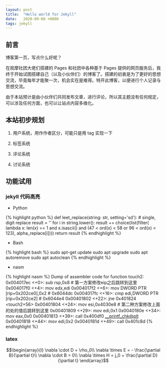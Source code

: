 ```yaml
---
layout: post
title:  "Hello world for Jekyll"
date:   2020-09-08 +0800
tags: jekyll
---
```


## 前言

博客第一页，写点什么好呢？

在观摩社团大佬们搭建的 Pages 和社团中各种基于 Pages 提供的网页服务后，我终于开始试图搭建自己（以及小伙伴们）的博客了。搭建的初衷是为了更好的思想交流，毕竟每年才能聚一次，机会实在是难得。特开此博客，以便进行个人记录与思想交流。

由于本站预计是由小伙伴们共同发布文章，进行评论，所以其主题没有任何规定，可以涉及任何方面，也可以让站点内容多维化。

## 本站初步规划

1. 用户系统，用作作者区分，可能只是用 tag 实现一下

2. 标签系统

3. 评论系统

4. 讨论系统

## 功能试用

### jekyll 代码高亮

- Python

{% highlight python %}
def leet_replace(string: str, setting='sd'):  # single, digit replace
    result = ''
    for i in string.lower():
        result += choice(list(filter(
            lambda x: len(x) == 1 and x.isascii() and (47 < ord(x) < 58 or 96 < ord(x) < 123),
            alpha_replace[i])))
    return result
{% endhighlight %}

- Bash

{% highlight bash %}
sudo apt-get update
sudo apt upgrade
sudo apt autoremove
sudo apt autoclean
{% endhighlight %}

- nasm

{% highlight nasm %}
Dump of assembler code for function touch2:
  0x004017ec <+0>:     sub    rsp,0x8		# 第一方案修改eip之后跳转到这里
  0x004017f0 <+4>:     mov    edx,edi
  0x004017f2 <+6>:     mov    DWORD PTR [rip+0x202ce0],0x2    # 0x6044dc <vlevel>
  0x004017fc <+16>:    cmp    edi,DWORD PTR [rip+0x202ce2]    # 0x6044e4 <cookie>
  0x00401802 <+22>:    jne    0x401824 <touch2+56>
  0x00401804 <+24>:    mov    esi,0x4030e8 # 第二种方案修改上面的<vlevel>处的值后跳转到这里
  0x00401809 <+29>:    mov    edi,0x1
  0x0040180e <+34>:    mov    eax,0x0
  0x00401813 <+39>:    call   0x400df0 <__printf_chk@plt>
  0x00401818 <+44>:    mov    edi,0x2
  0x0040181d <+49>:    call   0x401c8d <validate>
{% endhighlight %}

### latex

$$\begin{array}{l}
  \nabla \cdot D = \rho_0\\
  \nabla \times E = - \frac{\partial B}{\partial t}\\
  \nabla \cdot B = 0\\
  \nabla \times H = j_0 + \frac{\partial D}{\partial t}
\end{array}$$
